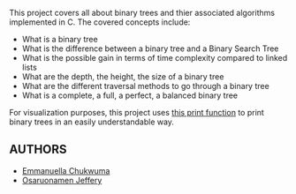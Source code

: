 This project covers all about binary trees and thier associated algorithms implemented in C.
The covered concepts include:
- What is a binary tree
- What is the difference between a binary tree and a Binary Search Tree
- What is the possible gain in terms of time complexity compared to linked lists
- What are the depth, the height, the size of a binary tree
- What are the different traversal methods to go through a binary tree
- What is a complete, a full, a perfect, a balanced binary tree

For visualization purposes, this project uses [this print function](https://github.com/alx-tools/0x1C.c) to print
binary trees in an easily understandable way.

## AUTHORS
- [Emmanuella Chukwuma](https://github.com/ch3lla)
- [Osaruonamen Jeffery](https://github.com/primeace7)